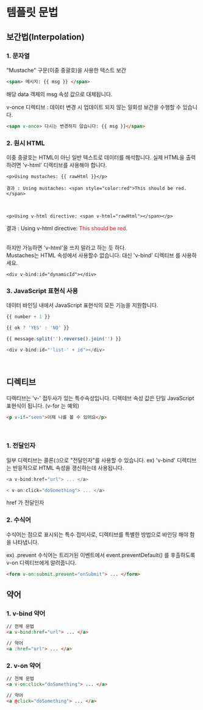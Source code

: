 # 템플릿 문법

## 보간법(Interpolation)

### 1. 문자열

"Mustache" 구문(이중 중괄호)을 사용한 텍스트 보간
```html
<span> 메시지: {{ msg }} </span>
```
해당 data 객체의 msg 속성 값으로 대체됩니다. 
<br>

v-once 디렉티브 : 데이터 변경 시 업데이트 되지 않는 일회성 보간을 수행할 수 있습니다.
```html
<sapn v-once> 다시는 변경하지 않습니다: {{ msg }}</span>
```

### 2. 원시 HTML

이중 중괄호는 HTML이 아닌 일반 텍스트로 데이터를 해석합니다. 
실제 HTML을 출력하려면 'v-html' 디렉티브를 사용해야 합니다.

```pug
<p>Using mustaches: {{ rawHtml }}</p>
```
```
결과 : Using mustaches: <span style="color:red">This should be red.</span>
```
<br>

```
<p>Using v-html directive: <span v-html="rawHtml"></span></p>
```
결과 : Using v-html directive: <span style="color:red">This should be red.</span>

<br>
하지만 가능하면 'v-html'을 쓰지 말라고 하는 듯 하다. 

<br>
Mustaches는 HTML 속성에서 사용할수 없습니다.
대신 'v-bind' 디렉티브 를 사용하세요.

```pug
<div v-bind:id="dynamicId"></div>
```

### 3. JavaScript 표현식 사용

데이터 바인딩 내에서 JavaScript 표현식의 모든 기능을 지원합니다.

```javascript
{{ number + 1 }}

{{ ok ? 'YES' : 'NO' }}

{{ message.split('').reverse().join('') }}

<div v-bind:id="'list-' + id"></div>
```
<br>

## 디렉티브

디렉티브는 'v-' 접두사가 있는 특수속성입니다. 디렉테브 속성 값은 단일 JavaScript 표현식이 됩니다. (v-for 는 예외)

```html
<p v-if="seen">이제 나를 볼 수 있어요</p>
```
<br>

### 1. 전달인자

일부 디렉티브는 콜론(:)으로 "전달인자"를 사용할 수 있습니다.
ex) 'v-bind' 디렉티브는 반응적으로 HTML 속성을 갱신하는데 사용됩니다.

```javascript
<a v-bind:href="url"> ... </a>
```
```javascript
< v-on:click="doSomething"> ... </a>
```
href 가 전달인자
<br>

### 2. 수식어

수식어는 점으로 표시되는 특수 접미사로, 디렉티브를 특별한 방법으로 바인딩 해야 함을 나타냅니다.
<br>

ex) .prevent 수식어는 트리거된 이벤트에서 event.preventDefault() 를 후촐하도록 v-on 디렉티브에게 알려줍니다.
```html
<form v-on:submit.prevent="onSubmit"> ... </form>
```

## 약어

### 1. v-bind 약어

```html
// 전체 문법
<a v-bind:href="url"> ... </a>

// 약어
<a :href="url"> ... </a>
```

### 2. v-on 약어

```html
// 전체 문법
<a v-on:click="doSomething"> ... </a>

// 약어
<a @click="doSomething"> ... </a>
```








